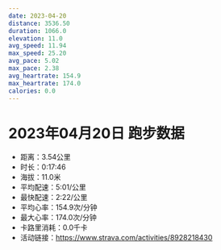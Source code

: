 ```yaml
---
date: 2023-04-20
distance: 3536.50
duration: 1066.0
elevation: 11.0
avg_speed: 11.94
max_speed: 25.20
avg_pace: 5.02
max_pace: 2.38
avg_heartrate: 154.9
max_heartrate: 174.0
calories: 0.0
---
```


# 2023年04月20日 跑步数据

- 距离：3.54公里
- 时长：0:17:46
- 海拔：11.0米
- 平均配速：5:01/公里
- 最快配速：2:22/公里
- 平均心率：154.9次/分钟
- 最大心率：174.0次/分钟
- 卡路里消耗：0.0千卡
- 活动链接：https://www.strava.com/activities/8928218430
